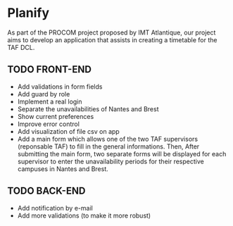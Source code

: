 # Planify
As part of the PROCOM project proposed by IMT Atlantique, our project aims to develop an application that assists in creating a timetable for the TAF DCL.


## TODO FRONT-END

- Add validations in form fields
- Add guard by role
- Implement a real login
- Separate the unavailabilities of Nantes and Brest
- Show current preferences
- Improve error control
- Add visualization of file csv on app
- Add a main form which allows one of the two TAF supervisors (reponsable TAF) to fill in the general informations. Then, After submitting the main form, two separate forms will be displayed for each supervisor to enter the unavailability periods for their respective campuses in Nantes and Brest.
## TODO BACK-END

- Add notification by e-mail
- Add more validations (to make it more robust)
